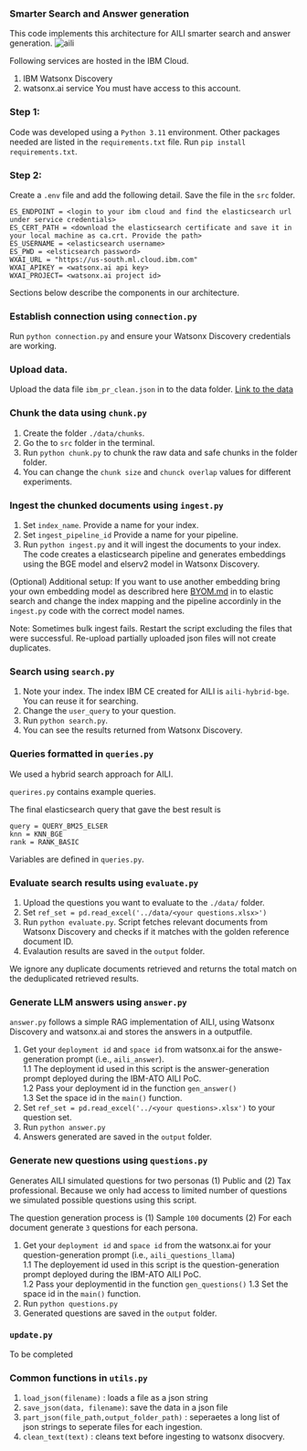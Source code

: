 ### Smarter Search and Answer generation

This code implements this architecture for AILI smarter search and answer generation.
![aili](https://github.com/kamago/CE-AILI/blob/nirandi/AILI_architecture.png)

Following services are hosted in the IBM Cloud.
1. IBM Watsonx Discovery 
2. watsonx.ai service 
You must have access to this account. 

### Step 1:
Code was developed using a `Python 3.11` environment.
Other packages needed are listed in the `requirements.txt` file. 
Run  `pip install requirements.txt`. 

### Step 2:
Create a `.env` file and add the following detail. Save the file in the `src` folder. 

    ES_ENDPOINT = <login to your ibm cloud and find the elasticsearch url under service credentials>
    ES_CERT_PATH = <download the elasticsearch certificate and save it in your local machine as ca.crt. Provide the path>
    ES_USERNAME = <elasticsearch username>
    ES_PWD = <elsticsearch password>
    WXAI_URL = "https://us-south.ml.cloud.ibm.com"
    WXAI_APIKEY = <watsonx.ai api key>
    WXAI_PROJECT= <watsonx.ai project id>

Sections below describe the components in our architecture.
### Establish connection using `connection.py`
Run `python connection.py` and ensure your Watsonx Discovery credentials are working. 

### Upload data. 
Upload the data file `ibm_pr_clean.json` in to the data folder. [Link to the data](https://govteams.sharepoint.com/:u:/r/sites/atoibm/Shared%20Documents/06.%20Data/pr_clean.zip?csf=1&web=1&e=aHTGLr)

### Chunk the data using `chunk.py`
1. Create the folder `./data/chunks`.
2. Go the to `src` folder in the terminal.
3. Run `python chunk.py` to chunk the raw data and safe chunks in the folder folder.  
4. You can change the `chunk size` and `chunck overlap` values for different experiments. 

### Ingest the chunked documents using `ingest.py`
1. Set `index_name`. Provide a name for your index.
2. Set `ingest_pipeline_id` Provide a name for your pipeline.
3. Run `python ingest.py` and it will ingest the documents to your index. The code creates a elasticsearch pipeline and generates embeddings using the BGE model and elserv2 model in Watsonx Discovery. 

(Optional) Additional setup: If you want to use another embedding bring your own embedding model as describred here [BYOM.md](https://github.com/nirandiw/t3-oct-wxd-enablement/blob/main/src/byom.md) in to elastic search and change the index mapping and the pipeline accordinly in the `ingest.py` code with the correct model names. 

Note: Sometimes bulk ingest fails. Restart the script excluding the files that were successful. Re-upload partially uploaded json files will not create duplicates. 

### Search using `search.py`
1. Note your index. The index IBM CE created for AILI is `aili-hybrid-bge`. You can reuse it for searching. 
2. Change the `user_query` to your question. 
3. Run `python search.py`. 
4. You can see the results returned from Watsonx Discovery. 

### Queries formatted in `queries.py`

We used a hybrid search approach for AILI.

`querires.py` contains example queries.

The final elasticsearch query that gave the best result is 

    query = QUERY_BM25_ELSER
    knn = KNN_BGE
    rank = RANK_BASIC

Variables are defined in `queries.py`. 

### Evaluate search results using `evaluate.py`
1. Upload the questions you want to evaluate to the `./data/` folder.  
2. Set `ref_set = pd.read_excel('../data/<your questions.xlsx>')` 
3. Run `python evaluate.py`. Script fetches relevant documents from Watsonx Discovery and checks if it matches with the golden reference document ID. 
4. Evalaution results are saved in the `output` folder. 

We ignore any duplicate documents retrieved and returns the total match on the deduplicated retrieved results.

### Generate LLM answers using `answer.py`
`answer.py` follows a simple RAG implementation of AILI, using Watsonx Discovery and watsonx.ai and stores the answers in a outputfile. 

1. Get your `deployment id` and `space id` from watsonx.ai for the answe-generation prompt (i.e., `aili_answer`).  
  1.1 The  deployment id used in this script is the answer-generation prompt deployed during the IBM-ATO AILI PoC.  
  1.2 Pass your deployment id in the function `gen_answer()`  
  1.3 Set the space id in the `main()` function. 
2. Set `ref_set = pd.read_excel('../<your questions>.xlsx')` to your question set. 
3. Run `python answer.py`
4. Answers generated are saved in the `output` folder. 

### Generate new questions using `questions.py`

Generates AILI simulated questions for two personas (1) Public and (2) Tax professional. Because we only had access to limited number of questions we simulated possible questions using this script. 

The question generation process is (1) Sample `100` documents (2) For each document generate `3` questions for each persona. 

1. Get your `deployment id` and `space id` from the watsonx.ai for your question-generation prompt (i.e., `aili_questions_llama`)  
  1.1 The deployement id used in this script is the question-generation prompt deployed during the IBM-ATO AILI PoC.  
  1.2 Pass your deploymentid in the function `gen_questions()`
  1.3 Set the space id in the `main()` function. 
2. Run `python questions.py` 
3. Generated questions are saved in the `output` folder. 

### `update.py`

To be completed

### Common functions in `utils.py` 

1. `load_json(filename)` : loads a file as a json string
2. `save_json(data, filename)`: save the data in a json file
3. `part_json(file_path,output_folder_path)` : seperaetes a long list of json strings to seperate files for each ingestion. 
4. `clean_text(text)` : cleans text before ingesting to watsonx disocvery. 
